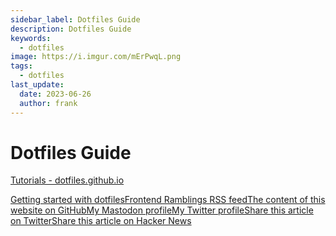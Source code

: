 ```yaml
---
sidebar_label: Dotfiles Guide
description: Dotfiles Guide
keywords:
  - dotfiles
image: https://i.imgur.com/mErPwqL.png
tags:
  - dotfiles
last_update:
  date: 2023-06-26
  author: frank
---
```


# Dotfiles Guide

[Tutorials - dotfiles.github.io](http://dotfiles.github.io/tutorials/)

[Getting started with dotfilesFrontend Ramblings RSS feedThe content of this website on GitHubMy Mastodon profileMy Twitter profileShare this article on TwitterShare this article on Hacker News](https://www.webpro.nl/articles/getting-started-with-dotfiles)
